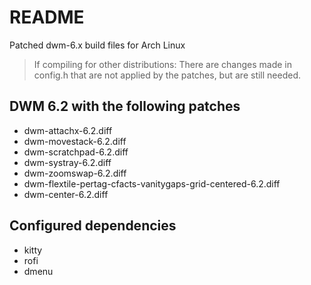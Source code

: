# README

Patched dwm-6.x build files for Arch Linux

>If compiling for other distributions: There are changes made in
config.h that are not applied by the patches, but are still needed.

## DWM 6.2 with the following patches
* dwm-attachx-6.2.diff
* dwm-movestack-6.2.diff
* dwm-scratchpad-6.2.diff
* dwm-systray-6.2.diff
* dwm-zoomswap-6.2.diff
* dwm-flextile-pertag-cfacts-vanitygaps-grid-centered-6.2.diff
* dwm-center-6.2.diff

## Configured dependencies
* kitty
* rofi
* dmenu

